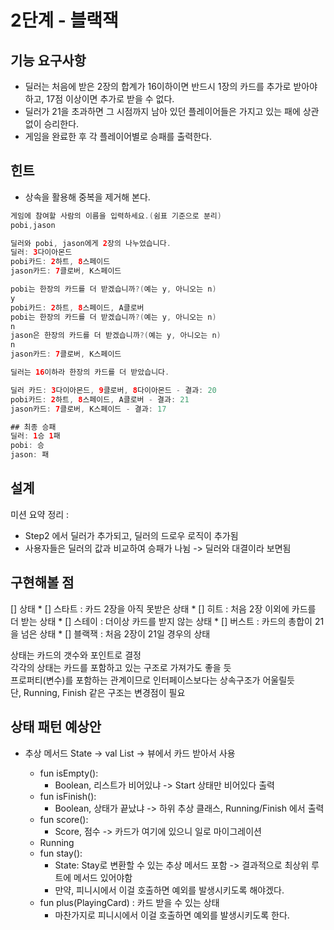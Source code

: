 # 2단계 - 블랙잭

## 기능 요구사항
* 딜러는 처음에 받은 2장의 합계가 16이하이면 반드시 1장의 카드를 추가로 받아야 하고, 17점 이상이면 추가로 받을 수 없다. 
* 딜러가 21을 초과하면 그 시점까지 남아 있던 플레이어들은 가지고 있는 패에 상관 없이 승리한다.
* 게임을 완료한 후 각 플레이어별로 승패를 출력한다.
  
## 힌트
* 상속을 활용해 중복을 제거해 본다.

```kotlin
게임에 참여할 사람의 이름을 입력하세요.(쉼표 기준으로 분리)
pobi,jason

딜러와 pobi, jason에게 2장의 나누었습니다.
딜러: 3다이아몬드
pobi카드: 2하트, 8스페이드
jason카드: 7클로버, K스페이드

pobi는 한장의 카드를 더 받겠습니까?(예는 y, 아니오는 n)
y
pobi카드: 2하트, 8스페이드, A클로버
pobi는 한장의 카드를 더 받겠습니까?(예는 y, 아니오는 n)
n
jason은 한장의 카드를 더 받겠습니까?(예는 y, 아니오는 n)
n
jason카드: 7클로버, K스페이드

딜러는 16이하라 한장의 카드를 더 받았습니다.

딜러 카드: 3다이아몬드, 9클로버, 8다이아몬드 - 결과: 20
pobi카드: 2하트, 8스페이드, A클로버 - 결과: 21
jason카드: 7클로버, K스페이드 - 결과: 17

## 최종 승패
딜러: 1승 1패
pobi: 승
jason: 패
```

## 설계  
   
미션 요약 정리 :     
* Step2 에서 딜러가 추가되고, 딜러의 드로우 로직이 추가됨     
* 사용자들은 딜러의 값과 비교하여 승패가 나뉨 -> 딜러와 대결이라 보면됨  

## 구현해볼 점   
[] 상태 
    * [] 스타트 : 카드 2장을 아직 못받은 상태 
    * [] 히트 : 처음 2장 이외에 카드를 더 받는 상태
    * [] 스테이 : 더이상 카드를 받지 않는 상태 
    * [] 버스트 : 카드의 총합이 21을 넘은 상태 
    * [] 블랙잭 : 처음 2장이 21일 경우의 상태 
       
상태는 카드의 갯수와 포인트로 결정       
각각의 상태는 카드를 포함하고 있는 구조로 가져가도 좋을 듯        
프로퍼티(변수)를 포함하는 관계이므로 인터페이스보다는 상속구조가 어울릴듯      
단, Running, Finish 같은 구조는 변경점이 필요   

## 상태 패턴 예상안 
* 추상 메서드 State -> val List<PlayingCard> -> 뷰에서 카드 받아서 사용
    * fun isEmpty(): 
       * Boolean, 리스트가 비어있냐 -> Start 상태만 비어있다 출력
    * fun isFinish(): 
       * Boolean, 상태가 끝났냐 -> 하위 추상 클래스, Running/Finish 에서 출력
    * fun score(): 
       * Score, 점수 -> 카드가 여기에 있으니 일로 마이그레이션
    * Running
    * fun stay(): 
      * State: Stay로 변환할 수 있는 추상 메서드 포함 -> 결과적으로 최상위 루트에 메서드 있어야함
      * 만약, 피니시에서 이걸 호출하면 예외를 발생시키도록 해야겠다.  
    * fun plus(PlayingCard) : 카드 받을 수 있는 상태
      * 마찬가지로 피니시에서 이걸 호출하면 예외를 발생시키도록 한다.  
    
